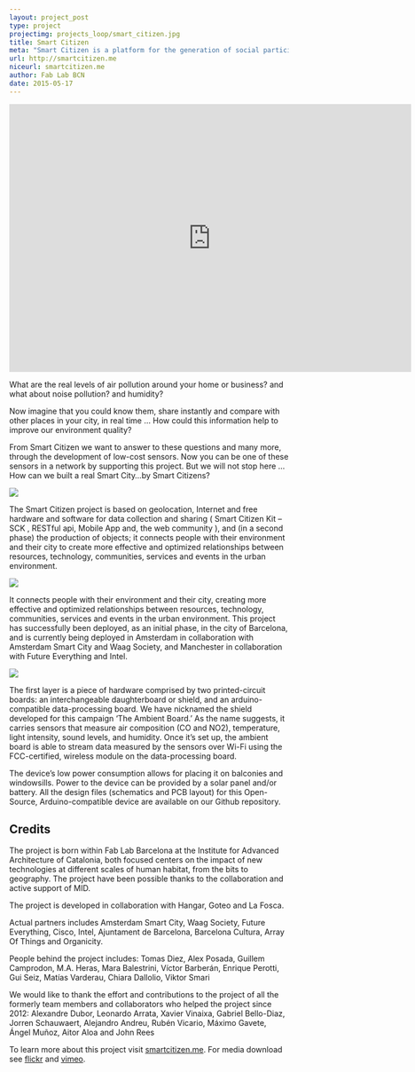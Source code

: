 ```yaml
---
layout: project_post
type: project
projectimg: projects_loop/smart_citizen.jpg
title: Smart Citizen
meta: "Smart Citizen is a platform for the generation of social participatory processes in urban areas. Connecting data, people and knowledge, the objective of the platform is to serve as a node for building productive and open indicators, and distributed tools, bringing thereafter to the collective construction of the city for and by its own inhabitants."
url: http://smartcitizen.me
niceurl: smartcitizen.me
author: Fab Lab BCN
date: 2015-05-17
---
```




<iframe src="https://player.vimeo.com/video/145620646" title="Smart Citizen Kit" webkitallowfullscreen="" mozallowfullscreen="" allowfullscreen="" frameborder="0" height="483" width="725"></iframe>



What are the real levels of air pollution around your home or business? and what about noise pollution? and humidity?



Now imagine that you could know them, share instantly and compare with other places in your city, in real time … How could this information help to improve our environment quality?



From Smart Citizen we want to answer to these questions and many more, through the development of low-cost sensors. Now you can be one of these sensors in a network by supporting this project. But we will not stop here … How can we built a real Smart City…by Smart Citizens?



<img src="{{site.baseurl}}{{ site.url }}/img/projects/smart_citizen/3.png">



The Smart Citizen project is based on geolocation, Internet and free hardware and software for data collection and sharing ( Smart Citizen Kit – SCK , RESTful api, Mobile App and, the web community ), and (in a second phase) the production of objects; it connects people with their environment and their city to create more effective and optimized relationships between resources, technology, communities, services and events in the urban environment.

<img src="{{site.baseurl}}{{ site.url }}/img/projects/smart_citizen/5.png">


It connects people with their environment and their city, creating more effective and optimized relationships between resources, technology, communities, services and events in the urban environment. This project has successfully been deployed, as an initial phase, in the city of Barcelona, and is currently being deployed in Amsterdam in collaboration with Amsterdam Smart City and Waag Society, and Manchester in collaboration with Future Everything and Intel.

<img src="{{site.baseurl}}{{ site.url }}/img/projects/smart_citizen/4.png">



The first layer is a piece of hardware comprised by two printed-circuit boards: an interchangeable daughterboard or shield, and an arduino-compatible data-processing board. We have nicknamed the shield developed for this campaign ‘The Ambient Board.’ As the name suggests, it carries sensors that measure air composition (CO and NO2), temperature, light intensity, sound levels, and humidity. Once it’s set up, the ambient board is able to stream data measured by the sensors over Wi-Fi using the FCC-certified, wireless module on the data-processing board. 



The device’s low power consumption allows for placing it on balconies and windowsills. Power to the device can be provided by a solar panel and/or battery. All the design files (schematics and PCB layout) for this Open-Source, Arduino-compatible device are available on our Github repository.



## Credits

The project is born within Fab Lab Barcelona at the Institute for Advanced Architecture of Catalonia, both focused centers on the impact of new technologies at different scales of human habitat, from the bits to geography. The project have been possible thanks to the collaboration and active support of MID.

The project is developed in collaboration with Hangar, Goteo and La Fosca.

Actual partners includes Amsterdam Smart City, Waag Society, Future Everything, Cisco, Intel, Ajuntament de Barcelona, Barcelona Cultura, Array Of Things and Organicity.

People behind the project includes: Tomas Diez, Alex Posada, Guillem Camprodon, M.A. Heras, Mara Balestrini, Víctor Barberán, Enrique Perotti, Gui Seiz, Matías Varderau, Chiara Dallolio, Viktor Smari

We would like to thank the effort and contributions to the project of all the formerly team members and collaborators who helped the project since 2012: Alexandre Dubor, Leonardo Arrata, Xavier Vinaixa, Gabriel Bello-Diaz, Jorren Schauwaert, Alejandro Andreu, Rubén Vicario, Máximo Gavete, Ángel Muñoz, Aitor Aloa and John Rees 

To learn more about this project visit [smartcitizen.me](https://smartcitizen.me). For media download see [flickr](https://www.flickr.com/photos/smartcitizen) and [vimeo](https://vimeo.com/smartcitizen).

